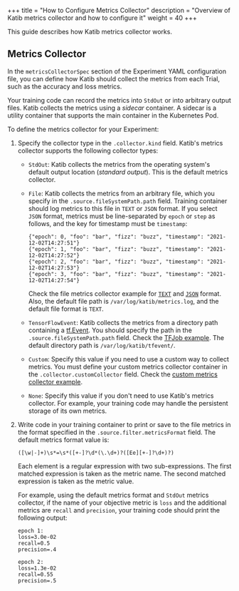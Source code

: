 +++
title = "How to Configure Metrics Collector"
description = "Overview of Katib metrics collector and how to configure it"
weight = 40
+++

This guide describes how Katib metrics collector works.

## Metrics Collector

In the `metricsCollectorSpec` section of the Experiment YAML configuration file, you can
define how Katib should collect the metrics from each Trial, such as the accuracy and loss metrics.

Your training code can record the metrics into `StdOut` or into arbitrary output files. Katib
collects the metrics using a _sidecar_ container. A sidecar is a utility container that supports
the main container in the Kubernetes Pod.

To define the metrics collector for your Experiment:

1. Specify the collector type in the `.collector.kind` field.
   Katib's metrics collector supports the following collector types:

   - `StdOut`: Katib collects the metrics from the operating system's default
     output location (_standard output_). This is the default metrics collector.

   - `File`: Katib collects the metrics from an arbitrary file, which
     you specify in the `.source.fileSystemPath.path` field. Training container
     should log metrics to this file in `TEXT` or `JSON` format. If you select `JSON` format,
     metrics must be line-separated by `epoch` or `step` as follows, and the key for timestamp must
     be `timestamp`:

     ```
     {"epoch": 0, "foo": "bar", "fizz": "buzz", "timestamp": "2021-12-02T14:27:51"}
     {"epoch": 1, "foo": "bar", "fizz": "buzz", "timestamp": "2021-12-02T14:27:52"}
     {"epoch": 2, "foo": "bar", "fizz": "buzz", "timestamp": "2021-12-02T14:27:53"}
     {"epoch": 3, "foo": "bar", "fizz": "buzz", "timestamp": "2021-12-02T14:27:54"}
     ```

     Check the file metrics collector example for [`TEXT`](https://github.com/kubeflow/katib/blob/ea46a7f2b73b2d316b6b7619f99eb440ede1909b/examples/v1beta1/metrics-collector/file-metrics-collector.yaml#L14-L24)
     and [`JSON`](https://github.com/kubeflow/katib/blob/ea46a7f2b73b2d316b6b7619f99eb440ede1909b/examples/v1beta1/metrics-collector/file-metrics-collector-with-json-format.yaml#L14-L22)
     format. Also, the default file path is `/var/log/katib/metrics.log`, and the default file format is `TEXT`.

   - `TensorFlowEvent`: Katib collects the metrics from a directory path
     containing a [tf.Event](https://www.tensorflow.org/api_docs/python/tf/compat/v1/Event).
     You should specify the path in the `.source.fileSystemPath.path` field. Check the
     [TFJob example](https://github.com/kubeflow/katib/blob/ea46a7f2b73b2d316b6b7619f99eb440ede1909b/examples/v1beta1/kubeflow-training-operator/tfjob-mnist-with-summaries.yaml#L17-L23).
     The default directory path is `/var/log/katib/tfevent/`.

   - `Custom`: Specify this value if you need to use a custom way to collect
     metrics. You must define your custom metrics collector container
     in the `.collector.customCollector` field. Check the
     [custom metrics collector example](https://github.com/kubeflow/katib/blob/ea46a7f2b73b2d316b6b7619f99eb440ede1909b/examples/v1beta1/metrics-collector/custom-metrics-collector.yaml#L14-L36).

   - `None`: Specify this value if you don't need to use Katib's metrics collector. For example,
     your training code may handle the persistent storage of its own metrics.

2. Write code in your training container to print or save to the file metrics in the format
   specified in the `.source.filter.metricsFormat` field. The default metrics format value is:

   ```
   ([\w|-]+)\s*=\s*([+-]?\d*(\.\d+)?([Ee][+-]?\d+)?)
   ```

   Each element is a regular expression with two sub-expressions. The first matched expression is
   taken as the metric name. The second matched expression is taken as the metric value.

   For example, using the default metrics format and `StdOut` metrics collector,
   if the name of your objective metric is `loss` and the additional metrics are
   `recall` and `precision`, your training code should print the following output:

   ```shell
   epoch 1:
   loss=3.0e-02
   recall=0.5
   precision=.4

   epoch 2:
   loss=1.3e-02
   recall=0.55
   precision=.5
   ```
